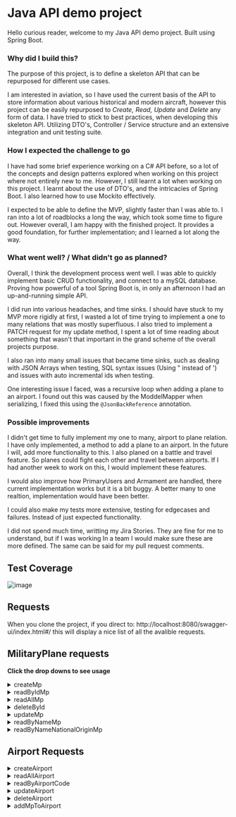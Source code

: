 # Java API demo project

Hello curious reader, welcome to my Java API demo project. Built using Spring Boot. 

### Why did I build this?

The purpose of this project, is to define a skeleton API that can be repurposed for different use cases.

I am interested in aviation, so I have used the current basis of the API to store information about various historical and modern aircraft,
however this project can be easily repurposed to _Create, Read, Update_ and _Delete_ any form of data. 
I have tried to stick to best practices, when developing this skeleton API. Utilizing DTO's, Controller / Service structure 
and an extensive integration and unit testing suite.

### How I expected the challenge to go 
I have had some brief experience working on a C# API before, so a lot of the concepts and design patterns explored when working on this project where
not entirely new to me. However, I still learnt a lot when working on this project. I learnt about the use of DTO's, and the intricacies of Spring Boot.
I also learned how to use Mockito effectively.

I expected to be able to define the MVP, slightly faster than I was able to. I ran into a lot of roadblocks a long the way, which took some time to figure out.
However overall, I am happy with the finished project. It provides a good foundation, for further implementation; and I learned a lot along the way.

### What went well? / What didn't go as planned?
Overall, I think the development process went well. I was able to quickly implement basic CRUD functionality, and connect to a mySQL database. 
Proving how powerful of a tool Spring Boot is, in only an afternoon I had an up-and-running simple API.

I did run into various headaches, and time sinks. I should have stuck to my MVP more rigidly at first, I wasted a lot of time trying to implement a one to many relations that was mostly superfluous. I also tried to implement a PATCH request for my update method, I spent a lot of time reading about something that wasn't 
that important in the grand scheme of the overall projects purpose. 

I also ran into many small issues that became time sinks, such as dealing with JSON Arrays when testing, SQL syntax issues (Using " instead of ') and issues with 
auto incremental ids when testing. 

One interesting issue I faced, was a recursive loop when adding a plane to an airport. I found out this was caused by the ModdelMapper when serializing,
I fixed this using the ``` @JsonBackReference ``` annotation. 

### Possible improvements
I didn't get time to fully implement my one to many, airport to plane relation. I have only implemented, a method to add a plane to an airport. In the future I will, add more functionality to this. I also planed on a battle and travel feature. So planes could fight each other and travel between airports. If I had another week to work on this, I would implement these features.

I would also improve how PrimaryUsers and Armament are handled, there current implementation works but it is a bit buggy. A better many to one realtion, implementation would have been better.

I could also make my tests more extensive, testing for edgecases and failures. Instead of just expected functionality. 

I did not spend much time, writting my Jira Stories. They are fine for me to understand, but if I was working In a team I would make sure these are more defined. The same 
can be said for my pull request comments. 

## Test Coverage
![image](https://user-images.githubusercontent.com/16117428/143503826-9a0cbfb2-4e25-4870-abb4-483810f0b40a.png)



## Requests 

When you clone the project, if you direct to: http://localhost:8080/swagger-ui/index.html#/ this will display a nice list of all the avalible requests. 

## MilitaryPlane requests 
<b>Click the drop downs to see usage</b>

<details>
  <summary>createMp </summary>
  
![image](https://user-images.githubusercontent.com/16117428/143440485-60bdacc9-805c-4835-a580-89d2fb3272e1.png)
![image](https://user-images.githubusercontent.com/16117428/143440688-e9611788-202e-466d-94a7-14d3c78548d2.png)
![image](https://user-images.githubusercontent.com/16117428/143440567-c9e5e627-882c-4696-9c8e-64df87b6d153.png)

### Can also handle JSON Array, of Objects:
![image](https://user-images.githubusercontent.com/16117428/143441806-5e5c81f3-6f78-4f2a-a38d-4dc1cc867f8a.png)
![image](https://user-images.githubusercontent.com/16117428/143441939-6625b21e-3459-4330-83f5-39afb7323b1e.png)
  
  ### Persistance 
![image](https://user-images.githubusercontent.com/16117428/143450065-495e2479-1043-4445-9292-1e8fb9af5621.png)
![image](https://user-images.githubusercontent.com/16117428/143450190-a716c5fe-fcae-4773-ac83-0740e75eefa0.png)
![image](https://user-images.githubusercontent.com/16117428/143450287-ca3c0cbb-2be6-43fc-990e-62ebd98b4e77.png)
</details>

<details>
  <summary>readByIdMp</summary>

![image](https://user-images.githubusercontent.com/16117428/143442131-18b1e84a-641e-4e73-bf1e-5b9ec807050b.png)
![image](https://user-images.githubusercontent.com/16117428/143442251-a9f60312-fc0c-4b79-97a8-fe06c7b965d7.png)
![image](https://user-images.githubusercontent.com/16117428/143442321-12df8fab-8bb1-40b5-913c-68e4f3c1cf5d.png)
  
 </details>
 
 <details>
  <summary>readAllMp</summary>

![image](https://user-images.githubusercontent.com/16117428/143442454-52558079-4dee-4f11-a9e1-34f0e753c7f2.png)
</br>
![image](https://user-images.githubusercontent.com/16117428/143442537-8b6aa831-dc67-4e35-8d34-52557d70d2ee.png)
</details>

<details>
  <summary>deleteById</summary>

![image](https://user-images.githubusercontent.com/16117428/143442614-ca3ea0b6-b43e-4ce0-b5c9-83c870ab53bc.png)
![image](https://user-images.githubusercontent.com/16117428/143442865-e2cdcafb-199f-4c00-b4e8-610b15e88d62.png)
![image](https://user-images.githubusercontent.com/16117428/143442911-c4210797-8647-4828-87f9-6391c87c4eb0.png)
### Now if we try to get deleted id:
![image](https://user-images.githubusercontent.com/16117428/143443117-71472277-fb0f-4afc-96e8-7ca7e5d090b4.png)
![image](https://user-images.githubusercontent.com/16117428/143443162-5f86e024-f9a6-465c-9db3-8e3aafb67e35.png)
 
  ### Persistance
  ![image](https://user-images.githubusercontent.com/16117428/143450566-8f7c29b1-3618-4d50-bd61-5df79cb20a9f.png)

</details>

<details>
  <summary>updateMp</summary>
  
![image](https://user-images.githubusercontent.com/16117428/143443617-f20a4477-7790-43b7-a71b-0bb95762f292.png)
![image](https://user-images.githubusercontent.com/16117428/143443737-12e4a432-6d40-479d-ae62-06ce9254d9ab.png)
![image](https://user-images.githubusercontent.com/16117428/143443785-ff6cf6fa-bc52-4de8-99c6-30f7a59f5d9d.png)
### If we get id 2, to check update. You can see modelName:P50 changed to P51
![image](https://user-images.githubusercontent.com/16117428/143443962-4abf974f-41cb-4dd5-a130-bf9ca60ec0ea.png)
![image](https://user-images.githubusercontent.com/16117428/143444005-1e936d7e-cbf6-4e73-80a8-0908aab39502.png)
  
  ### Persistance 
  
  ![image](https://user-images.githubusercontent.com/16117428/143453180-afccbfca-3a6e-49c8-bf42-585cf4d29c13.png)

  </details>
  
  <details>
  <summary>readByNameMp</summary>
  
  ![image](https://user-images.githubusercontent.com/16117428/143453973-5f04abdd-7f50-4e84-99f2-d089fd14bd6b.png)
  ![image](https://user-images.githubusercontent.com/16117428/143454204-570c345a-1527-4435-b768-bbe83ee62927.png)
  ![image](https://user-images.githubusercontent.com/16117428/143454250-0b11a47c-8a4a-4199-9771-0c37084a8a40.png)
  
  </details>
  
  <details>
  <summary>readByNameNationalOriginMp</summary>
  
  ![image](https://user-images.githubusercontent.com/16117428/143454436-adb125f5-e94b-4d85-84d2-ec3a90bb61e3.png)
  ![image](https://user-images.githubusercontent.com/16117428/143454469-3a61b7f4-676d-4453-a9d0-33a28e13e868.png)
  ![image](https://user-images.githubusercontent.com/16117428/143454507-382d8b39-7b6c-4fe1-b1a4-f9693782bb9e.png)
  
  </details>
  
  ## Airport Requests 
  <details>
  <summary> createAirport </summary>
  
  ![image](https://user-images.githubusercontent.com/16117428/143511375-ae559ba8-ca02-4413-bb04-593f77bccf32.png)
  ![image](https://user-images.githubusercontent.com/16117428/143511468-afc21130-5c68-44da-aa15-5e12236c40f2.png)
  
  ### Persistance
  
  ![image](https://user-images.githubusercontent.com/16117428/143511497-01addca6-3bfa-4c65-abbf-24390e78b458.png)
  
  </details>
  
  <details>
  
  <summary> readAllAirport </summary>
  
  ![image](https://user-images.githubusercontent.com/16117428/143511610-9b2fadda-3ef9-4bfc-a6f5-fa8006986915.png)
  ![image](https://user-images.githubusercontent.com/16117428/143511643-2bf54f04-d694-4f39-963a-abba75c336d5.png)
 
  </details>
  
  <details>
  
  <summary> readByAirportCode </summary>
  
  ![image](https://user-images.githubusercontent.com/16117428/143511726-6980dd9a-981a-45af-9107-4741fea749d0.png)
  ![image](https://user-images.githubusercontent.com/16117428/143511751-b49bbce4-c31c-46f6-9c7a-15bccac69f1a.png)
  
  </details>
  
  <details>
  
  <summary> updateAirport </summary>
  
  ![image](https://user-images.githubusercontent.com/16117428/143512487-dc1733d4-c3e4-4749-9ad8-8c9274f8483f.png)
  
  ### Persistance 
  
  ![image](https://user-images.githubusercontent.com/16117428/143512536-9234fffc-eed0-48ef-9138-302fb0418e5d.png)
  
  </details>
  
  <details>
  
  <summary>deleteAirport</summary>
  
  ![image](https://user-images.githubusercontent.com/16117428/143512629-78a86aa3-1d54-4236-97b5-79def3f9004e.png)
  ![image](https://user-images.githubusercontent.com/16117428/143512648-7b2afea0-431c-4e88-a6df-4859f7726599.png)
  
  ### Persistance
  
  ![image](https://user-images.githubusercontent.com/16117428/143512678-bfbed119-58c3-43bf-9008-c02298a86604.png)
 
  </details>
  
  <details>
  
  <summary> addMpToAirport </summary>
  
  ![image](https://user-images.githubusercontent.com/16117428/143512803-c4e57f07-13d1-4368-a707-5e72d78d221a.png)
  ![image](https://user-images.githubusercontent.com/16117428/143513514-84bc4379-f03f-4b0f-b1c5-e1ce20eb4349.png)

  ### Persistance
  
  ![image](https://user-images.githubusercontent.com/16117428/143513543-59a68aad-99bd-420f-8858-ed3f4de88117.png)

  ## ERD
  
  <details>
  <summary> show ERD </summary>
  
  ![image](https://user-images.githubusercontent.com/16117428/143498704-1b695bc7-43a4-46b4-8716-6b83c5d30f87.png)
  </details>
  
  ## Risk Assesment
   <details>
  <summary> Risk Assesment.pdf File</summary>
  
  [ra-pdf.pdf](https://github.com/jsbloo/java-api-demo/files/7605187/ra-pdf.pdf)

  </details>
  

##Link Jira







